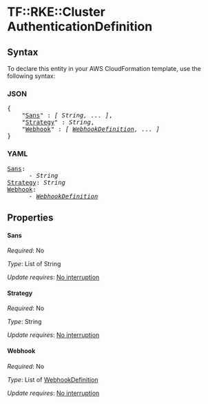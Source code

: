 # TF::RKE::Cluster AuthenticationDefinition

## Syntax

To declare this entity in your AWS CloudFormation template, use the following syntax:

### JSON

<pre>
{
    "<a href="#sans" title="Sans">Sans</a>" : <i>[ String, ... ]</i>,
    "<a href="#strategy" title="Strategy">Strategy</a>" : <i>String</i>,
    "<a href="#webhook" title="Webhook">Webhook</a>" : <i>[ <a href="webhookdefinition.md">WebhookDefinition</a>, ... ]</i>
}
</pre>

### YAML

<pre>
<a href="#sans" title="Sans">Sans</a>: <i>
      - String</i>
<a href="#strategy" title="Strategy">Strategy</a>: <i>String</i>
<a href="#webhook" title="Webhook">Webhook</a>: <i>
      - <a href="webhookdefinition.md">WebhookDefinition</a></i>
</pre>

## Properties

#### Sans

_Required_: No

_Type_: List of String

_Update requires_: [No interruption](https://docs.aws.amazon.com/AWSCloudFormation/latest/UserGuide/using-cfn-updating-stacks-update-behaviors.html#update-no-interrupt)

#### Strategy

_Required_: No

_Type_: String

_Update requires_: [No interruption](https://docs.aws.amazon.com/AWSCloudFormation/latest/UserGuide/using-cfn-updating-stacks-update-behaviors.html#update-no-interrupt)

#### Webhook

_Required_: No

_Type_: List of <a href="webhookdefinition.md">WebhookDefinition</a>

_Update requires_: [No interruption](https://docs.aws.amazon.com/AWSCloudFormation/latest/UserGuide/using-cfn-updating-stacks-update-behaviors.html#update-no-interrupt)

